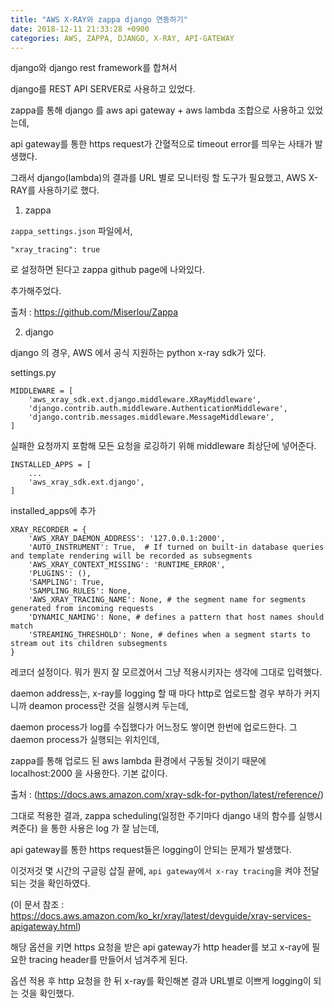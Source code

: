 ```yaml
---
title: "AWS X-RAY와 zappa django 연동하기"
date: 2018-12-11 21:33:28 +0900
categories: AWS, ZAPPA, DJANGO, X-RAY, API-GATEWAY
---
```


django와 django rest framework를 합쳐서

django를 REST API SERVER로 사용하고 있었다.

zappa를 통해 django 를 aws api gateway + aws lambda 조합으로 사용하고 있었는데,

api gateway를 통한 https request가 간혈적으로 timeout error를 띄우는 사태가 발생했다.

그래서 django(lambda)의 결과를 URL 별로 모니터링 할 도구가 필요했고, AWS X-RAY를 사용하기로 했다.


  1. zappa

`zappa_settings.json` 파일에서, 

```
"xray_tracing": true
```
로 설정하면 된다고 zappa github page에 나와있다. 

추가해주었다.

출처 : https://github.com/Miserlou/Zappa








  2. django
  
django 의 경우, AWS 에서 공식 지원하는 python x-ray sdk가 있다.

settings.py

```
MIDDLEWARE = [
    'aws_xray_sdk.ext.django.middleware.XRayMiddleware',
    'django.contrib.auth.middleware.AuthenticationMiddleware',
    'django.contrib.messages.middleware.MessageMiddleware',
]
```
실패한 요청까지 포함해 모든 요청을 로깅하기 위해 middleware 최상단에 넣어준다.





```
INSTALLED_APPS = [
    ...
    'aws_xray_sdk.ext.django',
]
```
installed_apps에 추가




```
XRAY_RECORDER = {
    'AWS_XRAY_DAEMON_ADDRESS': '127.0.0.1:2000',
    'AUTO_INSTRUMENT': True,  # If turned on built-in database queries and template rendering will be recorded as subsegments
    'AWS_XRAY_CONTEXT_MISSING': 'RUNTIME_ERROR',
    'PLUGINS': (),
    'SAMPLING': True,
    'SAMPLING_RULES': None,
    'AWS_XRAY_TRACING_NAME': None, # the segment name for segments generated from incoming requests
    'DYNAMIC_NAMING': None, # defines a pattern that host names should match
    'STREAMING_THRESHOLD': None, # defines when a segment starts to stream out its children subsegments
}
```
레코더 설정이다. 뭐가 뭔지 잘 모르겠어서 그냥 적용시키자는 생각에 그대로 입력했다.

daemon address는, x-ray를 logging 할 때 마다 http로 업로드할 경우 부하가 커지니까 deamon process란 것을 실행시켜 두는데,

daemon process가 log를 수집했다가 어느정도 쌓이면 한번에 업로드한다. 그 daemon process가 실행되는 위치인데, 

zappa를 통해 업로드 된 aws lambda 환경에서 구동될 것이기 때문에 localhost:2000 을 사용한다. 기본 값이다.

출처 : (https://docs.aws.amazon.com/xray-sdk-for-python/latest/reference/)







그대로 적용한 결과, zappa scheduling(일정한 주기마다 django 내의 함수를 실행시켜준다) 을 통한 사용은 log 가 잘 남는데,

api gateway를 통한 https request들은 logging이 안되는 문제가 발생했다.

이것저것 몇 시간의 구글링 삽질 끝에, `api gateway에서 x-ray tracing`을 켜야 전달되는 것을 확인하였다.

(이 문서 참조 : https://docs.aws.amazon.com/ko_kr/xray/latest/devguide/xray-services-apigateway.html)

해당 옵션을 키면 https 요청을 받은 api gateway가 http header를 보고 x-ray에 필요한 tracing header를 만들어서 넘겨주게 된다.

옵션 적용 후 http 요청을 한 뒤 x-ray를 확인해본 결과 URL별로 이쁘게 logging이 되는 것을 확인했다.
